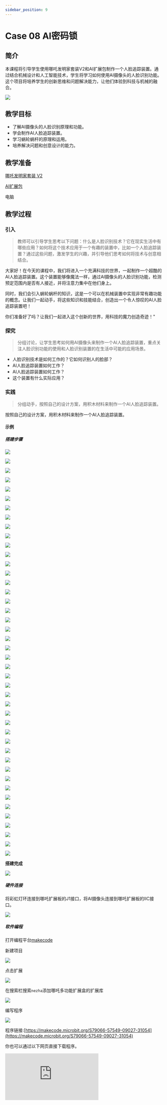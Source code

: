 ```yaml
---
sidebar_position: 9
---
```


# Case 08 AI密码锁


## 简介

本课程将引导学生使用哪吒发明家套装V2和AI扩展包制作一个人脸追踪装置。通过结合机械设计和人工智能技术，学生将学习如何使用AI摄像头的人脸识别功能。这个项目将培养学生的创新思维和问题解决能力，让他们体验到科技与机械的融合。

![](./images/ai-accessories-pack-case-01-01.png)

## 教学目标

- 了解AI摄像头的人脸识别原理和功能。
- 学会制作AI人脸追踪装置。
- 学习蜗轮蜗杆的原理和运用。
- 培养解决问题和创意设计的能力。

## 教学准备

[哪吒发明家套装 V2](https://www.elecfreaks.com/nezha-inventor-s-kit-v2-for-micro-bit.html)

[AI扩展包](https://www.elecfreaks.com/nezha-inventor-s-kit-v2-for-micro-bit.html)

电脑

## 教学过程

### 引入

>教师可以引导学生思考以下问题：什么是人脸识别技术？它在现实生活中有哪些应用？如何将这个技术应用于一个有趣的装置中，比如一个人脸追踪装置？通过这些问题，激发学生的兴趣，并引导他们思考如何将技术与创意相结合。

大家好！在今天的课程中，我们将进入一个充满科技的世界，一起制作一个超酷的AI人脸追踪装置。这个装置能够像魔法一样，通过AI摄像头的人脸识别功能，检测预定范围内是否有人接近，并将注意力集中在他们身上。

同时，我们会引入蜗轮蜗杆的知识，这是一个可以在机械装置中实现非常有趣功能的概念。让我们一起动手，将这些知识和技能结合，创造出一个令人惊叹的AI人脸追踪装置吧！

你们准备好了吗？让我们一起进入这个创新的世界，用科技的魔力创造奇迹！"

### 探究

>分组讨论，让学生思考如何用AI摄像头来制作一个AI人脸追踪装置，重点关注人脸识别功能的使用和人脸识别装置的在生活中可能的应用场景。

- 人脸识别技术是如何工作的？它如何识别人的脸部？
- AI人脸追踪装置如何工作？
- AI人脸追踪装置如何工作？
- 这个装置有什么实际应用？

### 实践

>分组动手，按照自己的设计方案，用积木材料来制作一个AI人脸追踪装置。

按照自己的设计方案，用积木材料来制作一个AI人脸追踪装置。

#### 示例

##### 搭建步骤

![](./images/ai-accessories-pack-step-08-01.png)

![](./images/ai-accessories-pack-step-08-02.png)

![](./images/ai-accessories-pack-step-08-03.png)

![](./images/ai-accessories-pack-step-08-04.png)

![](./images/ai-accessories-pack-step-08-05.png)

![](./images/ai-accessories-pack-step-08-06.png)

![](./images/ai-accessories-pack-step-08-07.png)

![](./images/ai-accessories-pack-step-08-08.png)

![](./images/ai-accessories-pack-step-08-09.png)

![](./images/ai-accessories-pack-step-08-10.png)

![](./images/ai-accessories-pack-step-08-11.png)

![](./images/ai-accessories-pack-step-08-12.png)

![](./images/ai-accessories-pack-step-08-13.png)

![](./images/ai-accessories-pack-step-08-14.png)

![](./images/ai-accessories-pack-step-08-15.png)

![](./images/ai-accessories-pack-step-08-16.png)

![](./images/ai-accessories-pack-step-08-17.png)

![](./images/ai-accessories-pack-step-08-18.png)

![](./images/ai-accessories-pack-step-08-19.png)

![](./images/ai-accessories-pack-step-08-20.png)

![](./images/ai-accessories-pack-step-08-21.png)

![](./images/ai-accessories-pack-step-08-22.png)

![](./images/ai-accessories-pack-step-08-23.png)

![](./images/ai-accessories-pack-step-08-24.png)

![](./images/ai-accessories-pack-step-08-25.png)

![](./images/ai-accessories-pack-step-08-26.png)

![](./images/ai-accessories-pack-step-08-27.png)

![](./images/ai-accessories-pack-step-08-28.png)

![](./images/ai-accessories-pack-step-08-29.png)

![](./images/ai-accessories-pack-step-08-30.png)

![](./images/ai-accessories-pack-step-08-31.png)

![](./images/ai-accessories-pack-step-08-32.png)

![](./images/ai-accessories-pack-step-08-33.png)

![](./images/ai-accessories-pack-step-08-34.png)

![](./images/ai-accessories-pack-step-08-35.png)

![](./images/ai-accessories-pack-step-08-36.png)

![](./images/ai-accessories-pack-step-08-37.png)

![](./images/ai-accessories-pack-step-08-38.png)

![](./images/ai-accessories-pack-step-08-39.png)

![](./images/ai-accessories-pack-step-08-40.png)

![](./images/ai-accessories-pack-step-08-41.png)

![](./images/ai-accessories-pack-step-08-42.png)

![](./images/ai-accessories-pack-step-08-43.png)

![](./images/ai-accessories-pack-step-08-44.png)


**搭建完成**

![](./images/ai-accessories-pack-case-01-01.png)

##### 硬件连接

将彩虹灯环连接到哪吒扩展板的J1接口，将AI摄像头连接到哪吒扩展板的IIC接口。

 ![](./images/ai-accessories-pack-case-01-02.png)

##### 软件编程

打开编程平台[makecode](https://makecode.microbit.org/#)

新建项目

![](./images/ai-accessories-pack-case-01-03.png)

点击扩展

![](./images/ai-accessories-pack-case-01-04.png)

在搜索栏搜索`nezha`添加哪吒多功能扩展盒的扩展库

![](./images/ai-accessories-pack-case-01-06.png)

编写程序

![](./images/ai-accessories-pack-case-01-07.png)


程序链接:[https://makecode.microbit.org/S79066-57549-09027-31054](https://makecode.microbit.org/S79066-57549-09027-31054)

你也可以通过以下网页直接下载程序。

<div
    style={{
        position: 'relative',
        paddingBottom: '60%',
        overflow: 'hidden',
    }}
>
    <iframe
        src="https://makecode.microbit.org/S79066-57549-09027-31054"
        frameborder="0"
        sandbox="allow-popups allow-forms allow-scripts allow-same-origin"
        style={{
            position: 'absolute',
            width: '100%',
            height: '100%',
        }}
    />
</div>


### 展示

>分组展示，让每组的机器人在横杆上做引体向上运动，并用计时器记录时间，比较各组的成果和效果。

#### 示例案例效果

按下micro:bit上的A键，机器人开始做引体向上运动，按下micro:bit上的B键，机器人停止做引体向上运动。

![](./images/ai-accessories-pack-case-01.gif)

### 反思

>分组分享，让每组的学生分享自己的制作过程和心得，总结自己遇到的问题和解决办法，评价自己的优点和不足。
